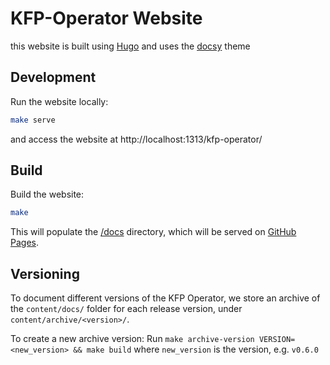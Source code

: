 # KFP-Operator Website

this website is built using [Hugo](https://gohugo.io/) and uses the [docsy](https://www.docsy.dev/) theme

## Development

Run the website locally:

```bash
make serve
```

and access the website at http://localhost:1313/kfp-operator/

## Build

Build the website:

```bash
make
```

This will populate the [/docs](/docs) directory, which will be served on [GitHub Pages](https://sky-uk.github.io/kfp-operator).

## Versioning
To document different versions of the KFP Operator, we store an archive of the `content/docs/` folder for each release version, under `content/archive/<version>/`.

To create a new archive version:
Run `make archive-version VERSION=<new_version> && make build` where `new_version` is the version, e.g. `v0.6.0`
